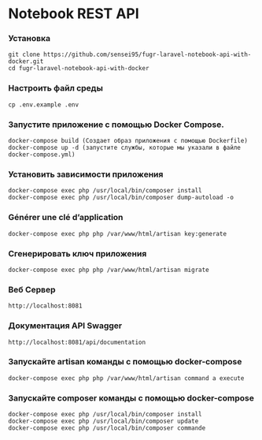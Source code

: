 # Notebook REST API

### Установка

```
git clone https://github.com/sensei95/fugr-laravel-notebook-api-with-docker.git
cd fugr-laravel-notebook-api-with-docker
```

### Настроить файл среды

```
cp .env.example .env
```

### Запустите приложение с помощью Docker Compose.

```
docker-compose build (Создает образ приложения с помощью Dockerfile)
docker-compose up -d (запустите службы, которые мы указали в файле docker-compose.yml)
```

### Установить зависимости приложения

```
docker-compose exec php /usr/local/bin/composer install
docker-compose exec php /usr/local/bin/composer dump-autoload -o
```

### Générer une clé d’application

```
docker-compose exec php php /var/www/html/artisan key:generate
```

### Сгенерировать ключ приложения

```
docker-compose exec php php /var/www/html/artisan migrate
```

### Веб Сервер

```
http://localhost:8081
```

### Документация API Swagger

```
http://localhost:8081/api/documentation
```

### Запускайте artisan команды с помощью docker-compose

```
docker-compose exec php php /var/www/html/artisan command a execute
```

### Запускайте composer команды с помощью docker-compose

```
docker-compose exec php /usr/local/bin/composer install
docker-compose exec php /usr/local/bin/composer update
docker-compose exec php /usr/local/bin/composer commande
```
